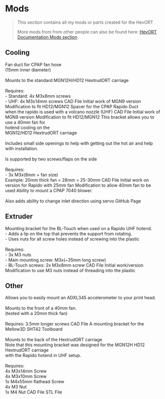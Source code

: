 # Mods

> This section contains all my mods or parts created for the HevORT
>
> More mods from from other people can also be found here: [HevORT Documentation Mods section](http://docs.hevort.com/#/pages/mods/mods)

## Cooling

<grid>
  <item title="HD12/MGN12 CPAP Rapido Duct" image="docs/assets/images/HD12_MGN12_Rapido_Duct.png">
    <description slot="description">
      Fan duct for CPAP fan hose
      <br>(15mm inner diameter)
      <br><br>Mounts to the standard MGN12H/HD12 HextrudORT carriage
      <br><br>Requires:
      <br>- Standard: 4x M3x8mm screws
      <br>- UHF: 4x M3x14mm screws
    </description>
    <buttons slot="buttons">
      <item-button icon="fa fa-download" url="cad/HD12_MGN12_Rapido_Duct.step">CAD File</item-button>
    </buttons>
    <credits slot="credits">
      <credit name="MirageC">Initial work of MGN9 version</credit>
      <credit name="DonnerPlays">Modification to fit HD12/MGN12</credit>
    </credits>
  </item>
  <item title="HD12/MGN12H Rapido UHF Spacer" image="docs/assets/images/HD12_MGN12_Rapido_UHF_Spacer.png">
    <description slot="description">
      Spacer for the CPAP Rapido Duct
      <br>when the rapido is used with a volcano nozzle (UHF)
    </description>
    <buttons slot="buttons">
      <item-button icon="fa fa-download" url="cad/HD12_MGN12_Rapido_UHF_Spacer.step">CAD File</item-button>
    </buttons>
    <credits slot="credits">
      <credit name="MirageC">Initial work of MGN9 version</credit>
      <credit name="DonnerPlays">Modification to fit HD12/MGN12</credit>
    </credits>
  </item>
  <item title="HD12/MGN12 40mm fan mount (tested with Rapido hotend)" image="docs/assets/images/MGN12_HD12_Rapido_Fan_Shroud_40mm.png">
    <description slot="description">
      This bracket allows you to use a 40mm fan for
      <br>hotend cooling on the
      <br>MGN12/HD12 HextrudORT carriage
      <br><br>Includes small side openings to help with getting out the hot air and help with installation.
      <br><br>Is supported by two screws/flaps on the side
      <br><br>Requires:
      <br>- 3x M3x(8mm + fan size)
      <br>Example: 20mm thick fan = 28mm = 25-30mm
    </description>
    <buttons slot="buttons">
      <item-button icon="fa fa-download" url="cad/MGN12_HD12_Rapido_Fan_Shroud_40mm.step">CAD File</item-button>
    </buttons>
    <credits slot="credits">
      <credit name="MirageC">Initial work on version for Rapido with 25mm fan</credit>
      <credit name="DonnerPlays">Modification to allow 40mm fan to be used</credit>
    </credits>
  </item>
  <item title="CPAP 7040 part cooling solution" image="docs/assets/images/cpap_7040_solution/main.png">
    <description slot="description">
      Ability to mount a CPAP 7040 blower.
      <br><br>
      Also adds ability to change inlet direction using servo
    </description>
    <buttons slot="buttons">
      <item-button url="#/pages/mods/cpap_7040_solution.md">GitHub Page</item-button>
    </buttons>
  </item>
</grid>

## Extruder

<grid>
  <item title="BL-Touch Rapido UHF Hotend bracket"
        image="docs/assets/images/BL_Touch_Rapido_Hotend_UHF_Bracket.png">
    <description slot="description">
      Mounting bracket for the BL-Touch when used on a Rapido UHF hotend.
      <br>- Adds a lip on the top that prevents the support from rotating.
      <br>- Uses nuts for all screw holes instead of screwing into the plastic
      <br><br>Requires:
      <br>- 3x M3 nuts
      <br>- Main mounting screw: M3x(~35mm long screw)
      <br>- BL-Touch screws: 2x M3x8mm screw
    </description>
    <buttons slot="buttons">
      <item-button icon="fa fa-download" url="cad/BL_Touch_Rapido_Hotend_UHF_Bracket.step">CAD File</item-button>
    </buttons>
    <credits slot="credits">
      <credit name="MirageC">Initial work/version</credit>
      <credit name="DonnerPlays">Modification to use M3 nuts instead of threading into the plastic</credit>
    </credits>
  </item>
</grid>


## Other

<grid>
  <item title="ADXL345 mounting bracket on 40mm fan" image="docs/assets/images/ADXL345_40mm_Fan_Mount.png">
    <description slot="description">
      Allows you to easily mount an ADXL345 accelerometer to your print head.
      <br><br>Mounts to the front of a 40mm fan.
      <br>(tested with a 20mm thick fan)
      <br><br>Requires: 3.5mm longer screws
    </description>
    <buttons slot="buttons">
      <item-button icon="fa fa-download" url="cad/ADXL345_40mm_Fan_Mount.step">CAD
        File
      </item-button>
    </buttons>
  </item>
  <item title="SHT Toolboard bracket<br>MGN12H/HD12/HextrudORT/Rapido UHF" image="docs/assets/images/sht42_toolboard_hextrudort_hd12_mgn12_rapido_uhf.png">
    <description slot="description">
      A mounting bracket for the Mellow3D SHT42 Toolboard
      <br><br>Mounts to the back of the HextrudORT carriage
      <br>Note that this mounting bracket was designed for the MGN12H HD12 HextrudORT carriage
      <br>with the Rapido hotend in UHF setup.
      <br><br>Requires:
      <br>4x M3x14mm Screw
      <br>4x M3x10mm Screw
      <br>1x M4x55mm flathead Screw
      <br>4x M3 Nut
      <br>1x M4 Nut
    </description>
    <buttons slot="buttons">
      <item-button icon="fa fa-download" url="cad/sht42_toolboard_hextrudort_hd12_mgn12_rapido_uhf.step">CAD File</item-button>
      <item-button icon="fa fa-download" url="stls/sht42_toolboard_hextrudort_hd12_mgn12_rapido_uhf.stl">STL File</item-button>
    </buttons>
  </item>
</grid>